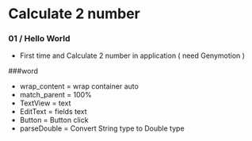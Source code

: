 # Calculate 2 number

### 01 / Hello World
- First time and Calculate 2 number in application ( need Genymotion )

###word
* wrap_content = wrap container auto
* match_parent = 100%
* TextView = text
* EditText = fields text
* Button = Button click
* parseDouble = Convert String type to Double type
